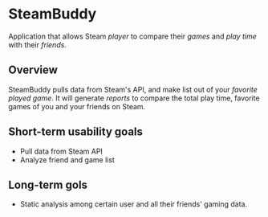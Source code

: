 # SteamBuddy

Application that allows Steam *player* to compare their *games* and *play time* with their *friends*.

## Overview

SteamBuddy pulls data from Steam's API, and make list out of your *favorite played game*. It will generate *reports* to compare the total play time, favorite games of you and your friends on Steam.

## Short-term usability goals

- Pull data from Steam API
- Analyze friend and game list

## Long-term gols

- Static analysis among certain user and all their friends' gaming data.